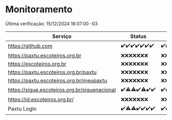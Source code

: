 # Monitoramento

Última verificação: 15/12/2024 18:07:00 -03

|Serviço|Status|Últimas 24h|
|---|---|---|
|https://github.com|<span title="2024-12-08: OK=23">✔️</span><span title="2024-12-09: OK=23">✔️</span><span title="2024-12-10: OK=23">✔️</span><span title="2024-12-11: OK=23">✔️</span><span title="2024-12-12: OK=23">✔️</span><span title="2024-12-13: OK=23">✔️</span><span title="2024-12-14: OK=20">✔️</span>|<span title="14/12/2024 18:07:00 -03 : 200">✔️</span><span title="14/12/2024 19:07:00 -03 : 200">✔️</span><span title="14/12/2024 20:07:00 -03 : 200">✔️</span><span title="14/12/2024 21:49:00 -03 : 200">✔️</span><span title="14/12/2024 23:27:00 -03 : 200">✔️</span><span title="15/12/2024 00:30:00 -03 : 200">✔️</span><span title="15/12/2024 01:10:00 -03 : 200">✔️</span><span title="15/12/2024 02:08:00 -03 : 200">✔️</span><span title="15/12/2024 03:12:00 -03 : 200">✔️</span><span title="15/12/2024 04:08:00 -03 : 200">✔️</span><span title="15/12/2024 05:10:00 -03 : 200">✔️</span><span title="15/12/2024 06:08:00 -03 : 200">✔️</span><span title="15/12/2024 07:08:00 -03 : 200">✔️</span><span title="15/12/2024 08:06:00 -03 : 200">✔️</span><span title="15/12/2024 09:14:00 -03 : 200">✔️</span><span title="15/12/2024 10:16:00 -03 : 200">✔️</span><span title="15/12/2024 11:07:00 -03 : 200">✔️</span><span title="15/12/2024 12:07:00 -03 : 200">✔️</span><span title="15/12/2024 13:09:00 -03 : 200">✔️</span><span title="15/12/2024 14:07:00 -03 : 200">✔️</span><span title="15/12/2024 15:10:00 -03 : 200">✔️</span><span title="15/12/2024 16:06:00 -03 : 200">✔️</span><span title="15/12/2024 17:08:00 -03 : 200">✔️</span><span title="15/12/2024 18:07:00 -03 : 200">✔️</span>|
|https://paxtu.escoteiros.org.br|<span title="2024-12-08: Falhas=23">❌</span><span title="2024-12-09: Falhas=23">❌</span><span title="2024-12-10: Falhas=23">❌</span><span title="2024-12-11: Falhas=23">❌</span><span title="2024-12-12: Falhas=23">❌</span><span title="2024-12-13: Falhas=23">❌</span><span title="2024-12-14: Falhas=20">❌</span>|<span title="14/12/2024 18:07:00 -03 : 403">❌</span><span title="14/12/2024 19:07:00 -03 : 403">❌</span><span title="14/12/2024 20:07:00 -03 : 403">❌</span><span title="14/12/2024 21:49:00 -03 : 403">❌</span><span title="14/12/2024 23:27:00 -03 : 403">❌</span><span title="15/12/2024 00:30:00 -03 : 403">❌</span><span title="15/12/2024 01:10:00 -03 : 403">❌</span><span title="15/12/2024 02:08:00 -03 : 403">❌</span><span title="15/12/2024 03:12:00 -03 : 403">❌</span><span title="15/12/2024 04:08:00 -03 : 403">❌</span><span title="15/12/2024 05:10:00 -03 : 403">❌</span><span title="15/12/2024 06:08:00 -03 : 403">❌</span><span title="15/12/2024 07:08:00 -03 : 403">❌</span><span title="15/12/2024 08:06:00 -03 : 403">❌</span><span title="15/12/2024 09:14:00 -03 : 403">❌</span><span title="15/12/2024 10:16:00 -03 : 403">❌</span><span title="15/12/2024 11:07:00 -03 : 403">❌</span><span title="15/12/2024 12:07:00 -03 : 403">❌</span><span title="15/12/2024 13:09:00 -03 : 403">❌</span><span title="15/12/2024 14:07:00 -03 : 403">❌</span><span title="15/12/2024 15:10:00 -03 : 403">❌</span><span title="15/12/2024 16:06:00 -03 : 403">❌</span><span title="15/12/2024 17:08:00 -03 : 403">❌</span><span title="15/12/2024 18:07:00 -03 : 403">❌</span>|
|https://escoteiros.org.br|<span title="2024-12-08: Falhas=23">❌</span><span title="2024-12-09: Falhas=23">❌</span><span title="2024-12-10: Falhas=23">❌</span><span title="2024-12-11: Falhas=23">❌</span><span title="2024-12-12: Falhas=23">❌</span><span title="2024-12-13: Falhas=23">❌</span><span title="2024-12-14: Falhas=20">❌</span>|<span title="14/12/2024 18:07:00 -03 : 403">❌</span><span title="14/12/2024 19:07:00 -03 : 403">❌</span><span title="14/12/2024 20:07:00 -03 : 403">❌</span><span title="14/12/2024 21:49:00 -03 : 403">❌</span><span title="14/12/2024 23:27:00 -03 : 403">❌</span><span title="15/12/2024 00:30:00 -03 : 403">❌</span><span title="15/12/2024 01:10:00 -03 : 403">❌</span><span title="15/12/2024 02:08:00 -03 : 403">❌</span><span title="15/12/2024 03:12:00 -03 : 403">❌</span><span title="15/12/2024 04:08:00 -03 : 403">❌</span><span title="15/12/2024 05:10:00 -03 : 403">❌</span><span title="15/12/2024 06:08:00 -03 : 403">❌</span><span title="15/12/2024 07:08:00 -03 : 403">❌</span><span title="15/12/2024 08:06:00 -03 : 403">❌</span><span title="15/12/2024 09:14:00 -03 : 403">❌</span><span title="15/12/2024 10:16:00 -03 : 403">❌</span><span title="15/12/2024 11:07:00 -03 : 403">❌</span><span title="15/12/2024 12:07:00 -03 : 403">❌</span><span title="15/12/2024 13:09:00 -03 : 403">❌</span><span title="15/12/2024 14:07:00 -03 : 403">❌</span><span title="15/12/2024 15:10:00 -03 : 403">❌</span><span title="15/12/2024 16:06:00 -03 : 403">❌</span><span title="15/12/2024 17:08:00 -03 : 403">❌</span><span title="15/12/2024 18:07:00 -03 : 403">❌</span>|
|https://paxtu.escoteiros.org.br/paxtu|<span title="2024-12-08: Falhas=23">❌</span><span title="2024-12-09: Falhas=23">❌</span><span title="2024-12-10: Falhas=23">❌</span><span title="2024-12-11: Falhas=23">❌</span><span title="2024-12-12: Falhas=23">❌</span><span title="2024-12-13: Falhas=23">❌</span><span title="2024-12-14: Falhas=20">❌</span>|<span title="14/12/2024 18:07:00 -03 : 403">❌</span><span title="14/12/2024 19:07:00 -03 : 403">❌</span><span title="14/12/2024 20:07:00 -03 : 403">❌</span><span title="14/12/2024 21:49:00 -03 : 403">❌</span><span title="14/12/2024 23:27:00 -03 : 403">❌</span><span title="15/12/2024 00:30:00 -03 : 403">❌</span><span title="15/12/2024 01:10:00 -03 : 403">❌</span><span title="15/12/2024 02:08:00 -03 : 403">❌</span><span title="15/12/2024 03:12:00 -03 : 403">❌</span><span title="15/12/2024 04:08:00 -03 : 403">❌</span><span title="15/12/2024 05:10:00 -03 : 403">❌</span><span title="15/12/2024 06:08:00 -03 : 403">❌</span><span title="15/12/2024 07:08:00 -03 : 403">❌</span><span title="15/12/2024 08:06:00 -03 : 403">❌</span><span title="15/12/2024 09:14:00 -03 : 403">❌</span><span title="15/12/2024 10:16:00 -03 : 403">❌</span><span title="15/12/2024 11:07:00 -03 : 403">❌</span><span title="15/12/2024 12:07:00 -03 : 403">❌</span><span title="15/12/2024 13:09:00 -03 : 403">❌</span><span title="15/12/2024 14:07:00 -03 : 403">❌</span><span title="15/12/2024 15:10:00 -03 : 403">❌</span><span title="15/12/2024 16:06:00 -03 : 403">❌</span><span title="15/12/2024 17:08:00 -03 : 403">❌</span><span title="15/12/2024 18:07:00 -03 : 403">❌</span>|
|https://paxtu.escoteiros.org.br/meupaxtu|<span title="2024-12-08: Falhas=23">❌</span><span title="2024-12-09: Falhas=23">❌</span><span title="2024-12-10: Falhas=23">❌</span><span title="2024-12-11: Falhas=23">❌</span><span title="2024-12-12: Falhas=23">❌</span><span title="2024-12-13: Falhas=23">❌</span><span title="2024-12-14: Falhas=20">❌</span>|<span title="14/12/2024 18:07:00 -03 : 403">❌</span><span title="14/12/2024 19:07:00 -03 : 403">❌</span><span title="14/12/2024 20:07:00 -03 : 403">❌</span><span title="14/12/2024 21:49:00 -03 : 403">❌</span><span title="14/12/2024 23:27:00 -03 : 403">❌</span><span title="15/12/2024 00:30:00 -03 : 403">❌</span><span title="15/12/2024 01:10:00 -03 : 403">❌</span><span title="15/12/2024 02:08:00 -03 : 403">❌</span><span title="15/12/2024 03:12:00 -03 : 403">❌</span><span title="15/12/2024 04:08:00 -03 : 403">❌</span><span title="15/12/2024 05:10:00 -03 : 403">❌</span><span title="15/12/2024 06:08:00 -03 : 403">❌</span><span title="15/12/2024 07:08:00 -03 : 403">❌</span><span title="15/12/2024 08:06:00 -03 : 403">❌</span><span title="15/12/2024 09:14:00 -03 : 403">❌</span><span title="15/12/2024 10:16:00 -03 : 403">❌</span><span title="15/12/2024 11:07:00 -03 : 403">❌</span><span title="15/12/2024 12:07:00 -03 : 403">❌</span><span title="15/12/2024 13:09:00 -03 : 403">❌</span><span title="15/12/2024 14:07:00 -03 : 403">❌</span><span title="15/12/2024 15:10:00 -03 : 403">❌</span><span title="15/12/2024 16:06:00 -03 : 403">❌</span><span title="15/12/2024 17:08:00 -03 : 403">❌</span><span title="15/12/2024 18:07:00 -03 : 403">❌</span>|
|https://sigue.escoteiros.org.br/siguenacional|<span title="2024-12-08: OK=23">✔️</span><span title="2024-12-09: OK=21, Falhas=2">⚠️</span><span title="2024-12-10: OK=22, Falhas=1">⚠️</span><span title="2024-12-11: OK=23">✔️</span><span title="2024-12-12: OK=21, Falhas=2">⚠️</span><span title="2024-12-13: OK=23">✔️</span><span title="2024-12-14: OK=20">✔️</span>|<span title="14/12/2024 18:07:00 -03 : 200">✔️</span><span title="14/12/2024 19:07:00 -03 : 200">✔️</span><span title="14/12/2024 20:07:00 -03 : 200">✔️</span><span title="14/12/2024 21:49:00 -03 : 200">✔️</span><span title="14/12/2024 23:27:00 -03 : 200">✔️</span><span title="15/12/2024 00:30:00 -03 : 200">✔️</span><span title="15/12/2024 01:10:00 -03 : 200">✔️</span><span title="15/12/2024 02:08:00 -03 : 200">✔️</span><span title="15/12/2024 03:12:00 -03 : 200">✔️</span><span title="15/12/2024 04:08:00 -03 : 200">✔️</span><span title="15/12/2024 05:10:00 -03 : 200">✔️</span><span title="15/12/2024 06:08:00 -03 : 200">✔️</span><span title="15/12/2024 07:08:00 -03 : 200">✔️</span><span title="15/12/2024 08:06:00 -03 : 200">✔️</span><span title="15/12/2024 09:14:00 -03 : 200">✔️</span><span title="15/12/2024 10:16:00 -03 : 200">✔️</span><span title="15/12/2024 11:07:00 -03 : 200">✔️</span><span title="15/12/2024 12:07:00 -03 : 200">✔️</span><span title="15/12/2024 13:09:00 -03 : 200">✔️</span><span title="15/12/2024 14:07:00 -03 : 200">✔️</span><span title="15/12/2024 15:10:00 -03 : 200">✔️</span><span title="15/12/2024 16:06:00 -03 : 200">✔️</span><span title="15/12/2024 17:08:00 -03 : 200">✔️</span><span title="15/12/2024 18:07:00 -03 : 200">✔️</span>|
|https://id.escoteiros.org.br/|<span title="2024-12-08: Falhas=23">❌</span><span title="2024-12-09: Falhas=23">❌</span><span title="2024-12-10: Falhas=23">❌</span><span title="2024-12-11: Falhas=23">❌</span><span title="2024-12-12: Falhas=23">❌</span><span title="2024-12-13: Falhas=23">❌</span><span title="2024-12-14: Falhas=20">❌</span>|<span title="14/12/2024 18:07:00 -03 : 403">❌</span><span title="14/12/2024 19:07:00 -03 : 403">❌</span><span title="14/12/2024 20:07:00 -03 : 403">❌</span><span title="14/12/2024 21:49:00 -03 : 403">❌</span><span title="14/12/2024 23:27:00 -03 : 403">❌</span><span title="15/12/2024 00:30:00 -03 : 403">❌</span><span title="15/12/2024 01:10:00 -03 : 403">❌</span><span title="15/12/2024 02:08:00 -03 : 403">❌</span><span title="15/12/2024 03:12:00 -03 : 403">❌</span><span title="15/12/2024 04:08:00 -03 : 403">❌</span><span title="15/12/2024 05:10:00 -03 : 403">❌</span><span title="15/12/2024 06:08:00 -03 : 403">❌</span><span title="15/12/2024 07:08:00 -03 : 403">❌</span><span title="15/12/2024 08:06:00 -03 : 403">❌</span><span title="15/12/2024 09:14:00 -03 : 403">❌</span><span title="15/12/2024 10:16:00 -03 : 403">❌</span><span title="15/12/2024 11:07:00 -03 : 403">❌</span><span title="15/12/2024 12:07:00 -03 : 403">❌</span><span title="15/12/2024 13:09:00 -03 : 403">❌</span><span title="15/12/2024 14:07:00 -03 : 403">❌</span><span title="15/12/2024 15:10:00 -03 : 403">❌</span><span title="15/12/2024 16:06:00 -03 : 403">❌</span><span title="15/12/2024 17:08:00 -03 : 403">❌</span><span title="15/12/2024 18:07:00 -03 : 403">❌</span>|
|Paxtu Login|<span title="2024-12-08: OK=23">✔️</span><span title="2024-12-09: OK=22, Falhas=1">⚠️</span><span title="2024-12-10: OK=22, Falhas=1">⚠️</span><span title="2024-12-11: OK=23">✔️</span><span title="2024-12-12: OK=23">✔️</span><span title="2024-12-13: OK=23">✔️</span><span title="2024-12-14: OK=20">✔️</span>|<span title="14/12/2024 18:07:00 -03 : 200">✔️</span><span title="14/12/2024 19:07:00 -03 : 200">✔️</span><span title="14/12/2024 20:07:00 -03 : 200">✔️</span><span title="14/12/2024 21:49:00 -03 : 200">✔️</span><span title="14/12/2024 23:27:00 -03 : 200">✔️</span><span title="15/12/2024 00:30:00 -03 : 200">✔️</span><span title="15/12/2024 01:10:00 -03 : 200">✔️</span><span title="15/12/2024 02:08:00 -03 : 200">✔️</span><span title="15/12/2024 03:12:00 -03 : 200">✔️</span><span title="15/12/2024 04:08:00 -03 : 200">✔️</span><span title="15/12/2024 05:10:00 -03 : 200">✔️</span><span title="15/12/2024 06:08:00 -03 : 200">✔️</span><span title="15/12/2024 07:08:00 -03 : 200">✔️</span><span title="15/12/2024 08:06:00 -03 : 200">✔️</span><span title="15/12/2024 09:14:00 -03 : 200">✔️</span><span title="15/12/2024 10:16:00 -03 : 200">✔️</span><span title="15/12/2024 11:07:00 -03 : 200">✔️</span><span title="15/12/2024 12:07:00 -03 : 200">✔️</span><span title="15/12/2024 13:09:00 -03 : 200">✔️</span><span title="15/12/2024 14:07:00 -03 : 200">✔️</span><span title="15/12/2024 15:10:00 -03 : 200">✔️</span><span title="15/12/2024 16:06:00 -03 : 200">✔️</span><span title="15/12/2024 17:08:00 -03 : 200">✔️</span><span title="15/12/2024 18:07:00 -03 : 200">✔️</span>|
